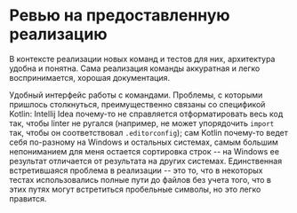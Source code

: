 # Ревью на предоставленную реализацию
В контексте реализации новых команд и тестов для них, архитектура удобна и понятна. Сама реализация команды аккуратная и легко воспринимается, хорошая документация.

Удобный интерфейс работы с командами. Проблемы, с которыми пришлось столкнуться, преимущественно связаны со спецификой Kotlin: Intellij Idea почему-то не справляется отформатировать весь код так, чтобы linter не ругался (например, не может упорядочить `import`  так, чтобы он соответствовал `.editorconfig`); сам Kotlin почему-то ведет себя по-разному на Windows и остальных системах, самым большим непониманием для меня остается сортировка строк -- на Windows ее результат отличается от результата на других системах. Единственная встретившаяся проблема в реализации -- это то, что в некоторых тестах использовались полные пути до файлов без учета того, что в этих путях могут встретиться пробельные символы, но это легко правится.